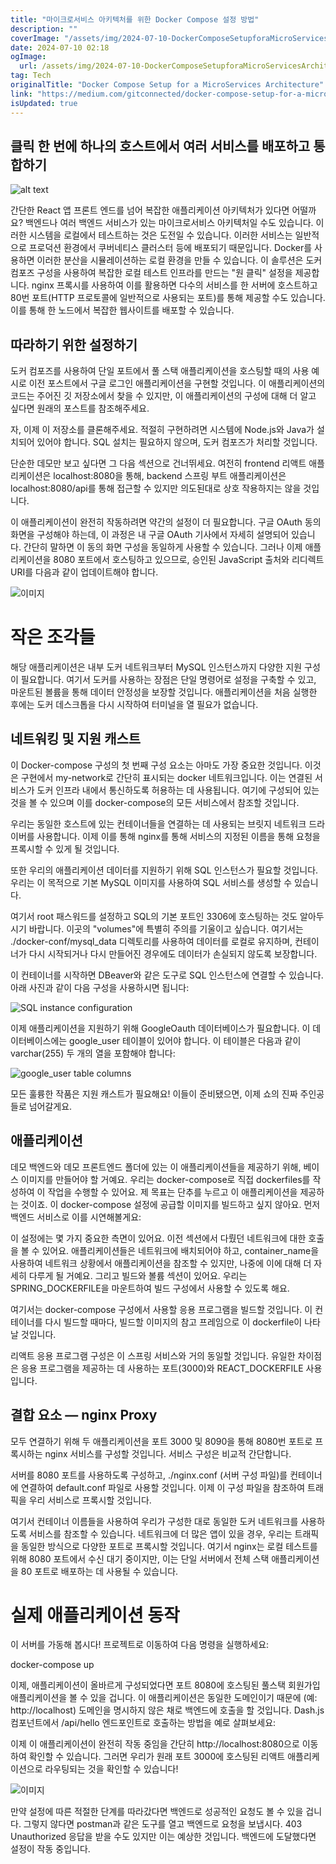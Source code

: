 ```yaml
---
title: "마이크로서비스 아키텍처를 위한 Docker Compose 설정 방법"
description: ""
coverImage: "/assets/img/2024-07-10-DockerComposeSetupforaMicroServicesArchitecture_0.png"
date: 2024-07-10 02:18
ogImage:
  url: /assets/img/2024-07-10-DockerComposeSetupforaMicroServicesArchitecture_0.png
tag: Tech
originalTitle: "Docker Compose Setup for a MicroServices Architecture"
link: "https://medium.com/gitconnected/docker-compose-setup-for-a-microservices-architecture-f47902dadcae"
isUpdated: true
---
```


## 클릭 한 번에 하나의 호스트에서 여러 서비스를 배포하고 통합하기

![alt text](/assets/img/2024-07-10-DockerComposeSetupforaMicroServicesArchitecture_0.png)

간단한 React 앱 프론트 엔드를 넘어 복잡한 애플리케이션 아키텍처가 있다면 어떨까요? 백엔드나 여러 백엔드 서비스가 있는 마이크로서비스 아키텍처일 수도 있습니다. 이러한 시스템을 로컬에서 테스트하는 것은 도전일 수 있습니다. 이러한 서비스는 일반적으로 프로덕션 환경에서 쿠버네티스 클러스터 등에 배포되기 때문입니다. Docker를 사용하면 이러한 분산을 시뮬레이션하는 로컬 환경을 만들 수 있습니다. 이 솔루션은 도커 컴포즈 구성을 사용하여 복잡한 로컬 테스트 인프라를 만드는 "원 클릭" 설정을 제공합니다. nginx 프록시를 사용하여 이를 활용하면 다수의 서비스를 한 서버에 호스트하고 80번 포트(HTTP 프로토콜에 일반적으로 사용되는 포트)를 통해 제공할 수도 있습니다. 이를 통해 한 노드에서 복잡한 웹사이트를 배포할 수 있습니다.

## 따라하기 위한 설정하기

<!-- seedividend - 사각형 -->

<ins class="adsbygoogle"
     style="display:block"
     data-ad-client="ca-pub-4877378276818686"
     data-ad-slot="1898504329"
     data-ad-format="auto"
     data-full-width-responsive="true"></ins>

<script>
     (adsbygoogle = window.adsbygoogle || []).push({});
</script>

도커 컴포즈를 사용하여 단일 포트에서 풀 스택 애플리케이션을 호스팅할 때의 사용 예시로 이전 포스트에서 구글 로그인 애플리케이션을 구현할 것입니다. 이 애플리케이션의 코드는 주어진 깃 저장소에서 찾을 수 있지만, 이 애플리케이션의 구성에 대해 더 알고 싶다면 원래의 포스트를 참조해주세요.

자, 이제 이 저장소를 클론해주세요. 적절히 구현하려면 시스템에 Node.js와 Java가 설치되어 있어야 합니다. SQL 설치는 필요하지 않으며, 도커 컴포즈가 처리할 것입니다.

단순한 데모만 보고 싶다면 그 다음 섹션으로 건너뛰세요. 여전히 frontend 리액트 애플리케이션은 localhost:8080을 통해, backend 스프링 부트 애플리케이션은 localhost:8080/api를 통해 접근할 수 있지만 의도된대로 상호 작용하지는 않을 것입니다.

이 애플리케이션이 완전히 작동하려면 약간의 설정이 더 필요합니다. 구글 OAuth 동의 화면을 구성해야 하는데, 이 과정은 내 구글 OAuth 기사에서 자세히 설명되어 있습니다. 간단히 말하면 이 동의 화면 구성을 동일하게 사용할 수 있습니다. 그러나 이제 애플리케이션을 8080 포트에서 호스팅하고 있으므로, 승인된 JavaScript 출처와 리디렉트 URI를 다음과 같이 업데이트해야 합니다.

<!-- seedividend - 사각형 -->

<ins class="adsbygoogle"
     style="display:block"
     data-ad-client="ca-pub-4877378276818686"
     data-ad-slot="1898504329"
     data-ad-format="auto"
     data-full-width-responsive="true"></ins>

<script>
     (adsbygoogle = window.adsbygoogle || []).push({});
</script>

![이미지](/assets/img/2024-07-10-DockerComposeSetupforaMicroServicesArchitecture_1.png)

# 작은 조각들

해당 애플리케이션은 내부 도커 네트워크부터 MySQL 인스턴스까지 다양한 지원 구성이 필요합니다. 여기서 도커를 사용하는 장점은 단일 명령어로 설정을 구축할 수 있고, 마운트된 볼륨을 통해 데이터 안정성을 보장할 것입니다. 애플리케이션을 처음 실행한 후에는 도커 데스크톱을 다시 시작하여 터미널을 열 필요가 없습니다.

## 네트워킹 및 지원 캐스트

<!-- seedividend - 사각형 -->

<ins class="adsbygoogle"
     style="display:block"
     data-ad-client="ca-pub-4877378276818686"
     data-ad-slot="1898504329"
     data-ad-format="auto"
     data-full-width-responsive="true"></ins>

<script>
     (adsbygoogle = window.adsbygoogle || []).push({});
</script>

이 Docker-compose 구성의 첫 번째 구성 요소는 아마도 가장 중요한 것입니다. 이것은 구현에서 my-network로 간단히 표시되는 docker 네트워크입니다. 이는 연결된 서비스가 도커 인프라 내에서 통신하도록 허용하는 데 사용됩니다. 여기에 구성되어 있는 것을 볼 수 있으며 이를 docker-compose의 모든 서비스에서 참조할 것입니다.

우리는 동일한 호스트에 있는 컨테이너들을 연결하는 데 사용되는 브릿지 네트워크 드라이버를 사용합니다. 이제 이를 통해 nginx를 통해 서비스의 지정된 이름을 통해 요청을 프록시할 수 있게 될 것입니다.

또한 우리의 애플리케이션 데이터를 지원하기 위해 SQL 인스턴스가 필요할 것입니다. 우리는 이 목적으로 기본 MySQL 이미지를 사용하여 SQL 서비스를 생성할 수 있습니다.

여기서 root 패스워드를 설정하고 SQL의 기본 포트인 3306에 호스팅하는 것도 알아두시기 바랍니다. 이곳의 "volumes"에 특별히 주의를 기울이고 싶습니다. 여기서는 ./docker-conf/mysql_data 디렉토리를 사용하여 데이터를 로컬로 유지하며, 컨테이너가 다시 시작되거나 다시 만들어진 경우에도 데이터가 손실되지 않도록 보장합니다.

<!-- seedividend - 사각형 -->

<ins class="adsbygoogle"
     style="display:block"
     data-ad-client="ca-pub-4877378276818686"
     data-ad-slot="1898504329"
     data-ad-format="auto"
     data-full-width-responsive="true"></ins>

<script>
     (adsbygoogle = window.adsbygoogle || []).push({});
</script>

이 컨테이너를 시작하면 DBeaver와 같은 도구로 SQL 인스턴스에 연결할 수 있습니다. 아래 사진과 같이 다음 구성을 사용하시면 됩니다:

![SQL instance configuration](/assets/img/2024-07-10-DockerComposeSetupforaMicroServicesArchitecture_2.png)

이제 애플리케이션을 지원하기 위해 GoogleOauth 데이터베이스가 필요합니다. 이 데이터베이스에는 google_user 테이블이 있어야 합니다. 이 테이블은 다음과 같이 varchar(255) 두 개의 열을 포함해야 합니다:

![google_user table columns](/assets/img/2024-07-10-DockerComposeSetupforaMicroServicesArchitecture_3.png)

<!-- seedividend - 사각형 -->

<ins class="adsbygoogle"
     style="display:block"
     data-ad-client="ca-pub-4877378276818686"
     data-ad-slot="1898504329"
     data-ad-format="auto"
     data-full-width-responsive="true"></ins>

<script>
     (adsbygoogle = window.adsbygoogle || []).push({});
</script>

모든 훌륭한 작품은 지원 캐스트가 필요해요! 이들이 준비됐으면, 이제 쇼의 진짜 주인공들로 넘어갈게요.

## 애플리케이션

데모 백엔드와 데모 프론트엔드 폴더에 있는 이 애플리케이션들을 제공하기 위해, 베이스 이미지를 만들어야 할 거예요. 우리는 docker-compose로 직접 dockerfiles를 작성하여 이 작업을 수행할 수 있어요. 제 목표는 단추를 누르고 이 애플리케이션을 제공하는 것이죠. 이 docker-compose 설정에 공급할 이미지를 빌드하고 싶지 않아요. 먼저 백엔드 서비스로 이를 시연해볼게요:

이 설정에는 몇 가지 중요한 측면이 있어요. 이전 섹션에서 다뤘던 네트워크에 대한 호출을 볼 수 있어요. 애플리케이션들은 네트워크에 배치되어야 하고, container_name을 사용하여 네트워크 상황에서 애플리케이션을 참조할 수 있지만, 나중에 이에 대해 더 자세히 다루게 될 거예요. 그리고 빌드와 볼륨 섹션이 있어요. 우리는 SPRING_DOCKERFILE을 마운트하여 빌드 구성에서 사용할 수 있도록 해요.

<!-- seedividend - 사각형 -->

<ins class="adsbygoogle"
     style="display:block"
     data-ad-client="ca-pub-4877378276818686"
     data-ad-slot="1898504329"
     data-ad-format="auto"
     data-full-width-responsive="true"></ins>

<script>
     (adsbygoogle = window.adsbygoogle || []).push({});
</script>

여기서는 docker-compose 구성에서 사용할 응용 프로그램을 빌드할 것입니다. 이 컨테이너를 다시 빌드할 때마다, 빌드할 이미지의 참고 프레임으로 이 dockerfile이 나타날 것입니다.

리액트 응용 프로그램 구성은 이 스프링 서비스와 거의 동일할 것입니다. 유일한 차이점은 응용 프로그램을 제공하는 데 사용하는 포트(3000)와 REACT_DOCKERFILE 사용입니다.

## 결합 요소 — nginx Proxy

모두 연결하기 위해 두 애플리케이션을 포트 3000 및 8090을 통해 8080번 포트로 프록시하는 nginx 서비스를 구성할 것입니다. 서비스 구성은 비교적 간단합니다.

<!-- seedividend - 사각형 -->

<ins class="adsbygoogle"
     style="display:block"
     data-ad-client="ca-pub-4877378276818686"
     data-ad-slot="1898504329"
     data-ad-format="auto"
     data-full-width-responsive="true"></ins>

<script>
     (adsbygoogle = window.adsbygoogle || []).push({});
</script>

서버를 8080 포트를 사용하도록 구성하고, ./nginx.conf (서버 구성 파일)를 컨테이너에 연결하여 default.conf 파일로 사용할 것입니다. 이제 이 구성 파일을 참조하여 트래픽을 우리 서비스로 프록시할 것입니다.

여기서 컨테이너 이름들을 사용하여 우리가 구성한 대로 동일한 도커 네트워크를 사용하도록 서비스를 참조할 수 있습니다. 네트워크에 더 많은 앱이 있을 경우, 우리는 트래픽을 동일한 방식으로 다양한 포트로 프록시할 것입니다. 여기서 nginx는 로컬 테스트를 위해 8080 포트에서 수신 대기 중이지만, 이는 단일 서버에서 전체 스택 애플리케이션을 80 포트로 배포하는 데 사용될 수 있습니다.

# 실제 애플리케이션 동작

이 서버를 가동해 봅시다! 프로젝트로 이동하여 다음 명령을 실행하세요:

<!-- seedividend - 사각형 -->

<ins class="adsbygoogle"
     style="display:block"
     data-ad-client="ca-pub-4877378276818686"
     data-ad-slot="1898504329"
     data-ad-format="auto"
     data-full-width-responsive="true"></ins>

<script>
     (adsbygoogle = window.adsbygoogle || []).push({});
</script>

docker-compose up

이제, 애플리케이션이 올바르게 구성되었다면 포트 8080에 호스팅된 풀스택 회원가입 애플리케이션을 볼 수 있을 겁니다. 이 애플리케이션은 동일한 도메인이기 때문에 (예: http://localhost) 도메인을 명시하지 않은 채로 백엔드에 호출을 할 것입니다. Dash.js 컴포넌트에서 /api/hello 엔드포인트로 호출하는 방법을 예로 살펴보세요:

이제 이 애플리케이션이 완전히 작동 중임을 간단히 http://localhost:8080으로 이동하여 확인할 수 있습니다. 그러면 우리가 원래 포트 3000에 호스팅된 리액트 애플리케이션으로 라우팅되는 것을 확인할 수 있습니다!

![이미지](/assets/img/2024-07-10-DockerComposeSetupforaMicroServicesArchitecture_4.png)

<!-- seedividend - 사각형 -->

<ins class="adsbygoogle"
     style="display:block"
     data-ad-client="ca-pub-4877378276818686"
     data-ad-slot="1898504329"
     data-ad-format="auto"
     data-full-width-responsive="true"></ins>

<script>
     (adsbygoogle = window.adsbygoogle || []).push({});
</script>

만약 설정에 따른 적절한 단계를 따라갔다면 백엔드로 성공적인 요청도 볼 수 있을 겁니다. 그렇지 않다면 postman과 같은 도구를 열고 백엔드로 요청을 보냅시다. 403 Unauthorized 응답을 받을 수도 있지만 이는 예상한 것입니다. 백엔드에 도달했다면 설정이 작동 중입니다.
